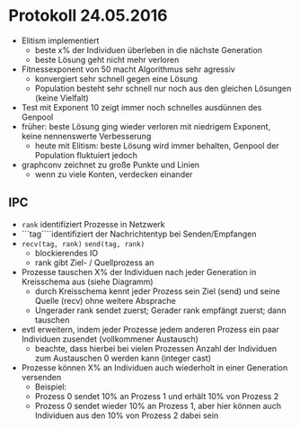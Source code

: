 # Protokoll 24.05.2016

* Elitism implementiert
  * beste x% der Individuen überleben in die nächste Generation
  * beste Lösung geht nicht mehr verloren
* Fitnessexponent von 50 macht Algorithmus sehr agressiv
  * konvergiert sehr schnell gegen eine Lösung
  * Population besteht sehr schnell nur noch aus den gleichen Lösungen (keine Vielfalt)
* Test mit Exponent 10 zeigt immer noch schnelles ausdünnen des Genpool
* früher: beste Lösung ging wieder verloren mit niedrigem Exponent, keine nennenswerte Verbesserung
  * heute mit Elitism: beste Lösung wird immer behalten, Genpool der Population fluktuiert jedoch
* graphconv zeichnet zu große Punkte und Linien
  * wenn zu viele Konten, verdecken einander

## IPC

* ```rank``` identifiziert Prozesse in Netzwerk
* ```tag````identifiziert der Nachrichtentyp bei Senden/Empfangen
* ```recv(tag, rank)``` ```send(tag, rank)```
  * blockierendes IO
  * rank gibt Ziel- / Quellprozess an
* Prozesse tauschen X% der Individuen nach jeder Generation in Kreisschema aus (siehe Diagramm)
  * durch Kreisschema kennt jeder Prozess sein Ziel (send) und seine Quelle (recv) ohne weitere Absprache
  * Ungerader rank sendet zuerst; Gerader rank empfängt zuerst; dann tauschen
* evtl erweitern, indem jeder Prozesse jedem anderen Prozess ein paar Individuen zusendet (vollkommener Austausch)
  * beachte, dass hierbei bei vielen Prozessen Anzahl der Individuen zum Austauschen 0 werden kann (integer cast)
* Prozesse können X% an Individuen auch wiederholt in einer Generation versenden
  * Beispiel:
  * Prozess 0 sendet 10% an Prozess 1 und erhält 10% von Prozess 2
  * Prozess 0 sendet wieder 10% an Prozess 1, aber hier können auch Individuen aus den 10% von Prozess 2 dabei sein
